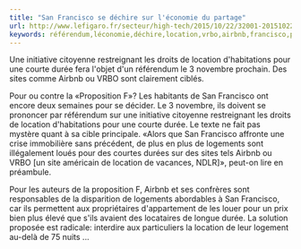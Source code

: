 ```yaml
---
title: "San Francisco se déchire sur l'économie du partage"
url: http://www.lefigaro.fr/secteur/high-tech/2015/10/22/32001-20151022ARTFIG00345-san-francisco-se-dechire-sur-l-economie-du-partage.php
keywords: référendum,léconomie,déchire,location,vrbo,airbnb,francisco,proposition,restreignant,san,partage,sites,durée
---
```

Une initiative citoyenne restreignant les droits de location d\'habitations pour une courte durée fera l\'objet d\'un référendum le 3 novembre prochain. Des sites comme Airbnb ou VRBO sont clairement ciblés.

Pour ou contre la «Proposition F»? Les habitants de San Francisco ont encore deux semaines pour se décider. Le 3 novembre, ils doivent se prononcer par référendum sur une initiative citoyenne restreignant les droits de location d\'habitations pour une courte durée. Le texte ne fait pas mystère quant à sa cible principale. «Alors que San Francisco affronte une crise immobilière sans précédent, de plus en plus de logements sont illégalement loués pour des courtes durées sur des sites tels Airbnb ou VRBO \[un site américain de location de vacances, NDLR\]», peut-on lire en préambule.

Pour les auteurs de la proposition F, Airbnb et ses confrères sont responsables de la disparition de logements abordables à San Francisco, car ils permettent aux propriétaires d\'appartement de les louer pour un prix bien plus élevé que s\'ils avaient des locataires de longue durée. La solution proposée est radicale: interdire aux particuliers la location de leur logement au-delà de 75 nuits \...
